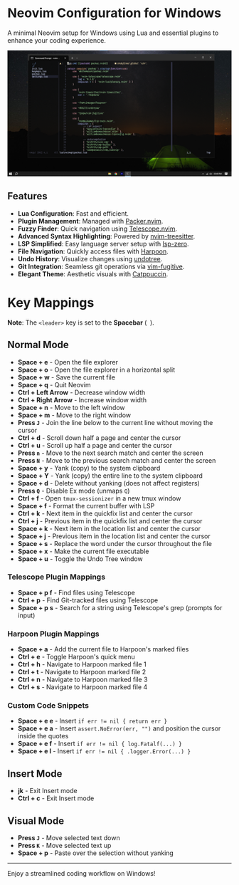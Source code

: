 # Neovim Configuration for Windows

A minimal Neovim setup for Windows using Lua and essential plugins to enhance your coding experience.

![Neovim Configuration Screenshot](./nvimup.png)

## Features

- **Lua Configuration**: Fast and efficient.
- **Plugin Management**: Managed with [Packer.nvim](https://github.com/wbthomason/packer.nvim).
- **Fuzzy Finder**: Quick navigation using [Telescope.nvim](https://github.com/nvim-telescope/telescope.nvim).
- **Advanced Syntax Highlighting**: Powered by [nvim-treesitter](https://github.com/nvim-treesitter/nvim-treesitter).
- **LSP Simplified**: Easy language server setup with [lsp-zero](https://github.com/VonHeikemen/lsp-zero.nvim).
- **File Navigation**: Quickly access files with [Harpoon](https://github.com/ThePrimeagen/harpoon).
- **Undo History**: Visualize changes using [undotree](https://github.com/mbbill/undotree).
- **Git Integration**: Seamless git operations via [vim-fugitive](https://github.com/tpope/vim-fugitive).
- **Elegant Theme**: Aesthetic visuals with [Catppuccin](https://github.com/catppuccin/nvim).

# Key Mappings

**Note**: The `<leader>` key is set to the **Spacebar** (` `).

## Normal Mode

- **Space + e** - Open the file explorer
- **Space + o** - Open the file explorer in a horizontal split
- **Space + w** - Save the current file
- **Space + q** - Quit Neovim
- **Ctrl + Left Arrow** - Decrease window width
- **Ctrl + Right Arrow** - Increase window width
- **Space + n** - Move to the left window
- **Space + m** - Move to the right window
- **Press `J`** - Join the line below to the current line without moving the cursor
- **Ctrl + d** - Scroll down half a page and center the cursor
- **Ctrl + u** - Scroll up half a page and center the cursor
- **Press `n`** - Move to the next search match and center the screen
- **Press `N`** - Move to the previous search match and center the screen
- **Space + y** - Yank (copy) to the system clipboard
- **Space + Y** - Yank (copy) the entire line to the system clipboard
- **Space + d** - Delete without yanking (does not affect registers)
- **Press `Q`** - Disable Ex mode (unmaps `Q`)
- **Ctrl + f** - Open `tmux-sessionizer` in a new tmux window
- **Space + f** - Format the current buffer with LSP
- **Ctrl + k** - Next item in the quickfix list and center the cursor
- **Ctrl + j** - Previous item in the quickfix list and center the cursor
- **Space + k** - Next item in the location list and center the cursor
- **Space + j** - Previous item in the location list and center the cursor
- **Space + s** - Replace the word under the cursor throughout the file
- **Space + x** - Make the current file executable
- **Space + u** - Toggle the Undo Tree window

### Telescope Plugin Mappings

- **Space + p f** - Find files using Telescope
- **Ctrl + p** - Find Git-tracked files using Telescope
- **Space + p s** - Search for a string using Telescope's grep (prompts for input)

### Harpoon Plugin Mappings

- **Space + a** - Add the current file to Harpoon's marked files
- **Ctrl + e** - Toggle Harpoon's quick menu
- **Ctrl + h** - Navigate to Harpoon marked file 1
- **Ctrl + t** - Navigate to Harpoon marked file 2
- **Ctrl + n** - Navigate to Harpoon marked file 3
- **Ctrl + s** - Navigate to Harpoon marked file 4

### Custom Code Snippets

- **Space + e e** - Insert `if err != nil { return err }`
- **Space + e a** - Insert `assert.NoError(err, "")` and position the cursor inside the quotes
- **Space + e f** - Insert `if err != nil { log.Fatalf(...) }`
- **Space + e l** - Insert `if err != nil { .logger.Error(...) }`

## Insert Mode

- **jk** - Exit Insert mode
- **Ctrl + c** - Exit Insert mode

## Visual Mode

- **Press `J`** - Move selected text down
- **Press `K`** - Move selected text up
- **Space + p** - Paste over the selection without yanking

---

Enjoy a streamlined coding workflow on Windows!
